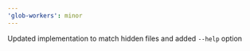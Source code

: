 ```yaml
---
'glob-workers': minor
---
```


Updated implementation to match hidden files and added `--help` option
